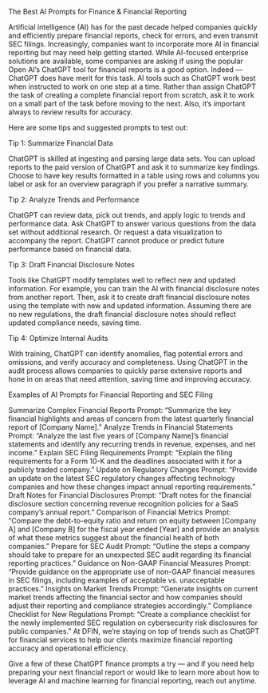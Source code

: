 The Best AI Prompts for Finance & Financial Reporting

Artificial intelligence (AI) has for the past decade helped companies quickly and efficiently prepare financial reports, check for errors, and even transmit SEC filings. Increasingly, companies want to incorporate more AI in financial reporting but may need help getting started. While AI-focused enterprise solutions are available, some companies are asking if using the popular Open AI’s ChatGPT tool for financial reports is a good option. Indeed — ChatGPT does have merit for this task. AI tools such as ChatGPT work best when instructed to work on one step at a time. Rather than assign ChatGPT the task of creating a complete financial report from scratch, ask it to work on a small part of the task before moving to the next. Also, it’s important always to review results for accuracy.

Here are some tips and suggested prompts to test out:

Tip 1: Summarize Financial Data

ChatGPT is skilled at ingesting and parsing large data sets. You can upload reports to the paid version of ChatGPT and ask it to summarize key findings. Choose to have key results formatted in a table using rows and columns you label or ask for an overview paragraph if you prefer a narrative summary.

Tip 2: Analyze Trends and Performance

ChatGPT can review data, pick out trends, and apply logic to trends and performance data. Ask ChatGPT to answer various questions from the data set without additional research. Or request a data visualization to accompany the report. ChatGPT cannot produce or predict future performance based on financial data.

Tip 3: Draft Financial Disclosure Notes

Tools like ChatGPT modify templates well to reflect new and updated information. For example, you can train the AI with financial disclosure notes from another report. Then, ask it to create draft financial disclosure notes using the template with new and updated information. Assuming there are no new regulations, the draft financial disclosure notes should reflect updated compliance needs, saving time.

Tip 4: Optimize Internal Audits

With training, ChatGPT can identify anomalies, flag potential errors and omissions, and verify accuracy and completeness. Using ChatGPT in the audit process allows companies to quickly parse extensive reports and hone in on areas that need attention, saving time and improving accuracy.

Examples of AI Prompts for Financial Reporting and SEC Filing

Summarize Complex Financial Reports
Prompt: “Summarize the key financial highlights and areas of concern from the latest quarterly financial report of [Company Name].”
Analyze Trends in Financial Statements
Prompt: “Analyze the last five years of [Company Name]’s financial statements and identify any recurring trends in revenue, expenses, and net income.”
Explain SEC Filing Requirements
Prompt: “Explain the filing requirements for a Form 10-K and the deadlines associated with it for a publicly traded company.”
Update on Regulatory Changes
Prompt: “Provide an update on the latest SEC regulatory changes affecting technology companies and how these changes impact annual reporting requirements.”
Draft Notes for Financial Disclosures
Prompt: “Draft notes for the financial disclosure section concerning revenue recognition policies for a SaaS company’s annual report.”
Comparison of Financial Metrics
Prompt: “Compare the debt-to-equity ratio and return on equity between [Company A] and [Company B] for the fiscal year ended [Year] and provide an analysis of what these metrics suggest about the financial health of both companies.”
Prepare for SEC Audit
Prompt: “Outline the steps a company should take to prepare for an unexpected SEC audit regarding its financial reporting practices.”
Guidance on Non-GAAP Financial Measures
Prompt: “Provide guidance on the appropriate use of non-GAAP financial measures in SEC filings, including examples of acceptable vs. unacceptable practices.”
Insights on Market Trends
Prompt: “Generate insights on current market trends affecting the financial sector and how companies should adjust their reporting and compliance strategies accordingly.”
Compliance Checklist for New Regulations
Prompt: “Create a compliance checklist for the newly implemented SEC regulation on cybersecurity risk disclosures for public companies.”
At DFIN, we’re staying on top of trends such as ChatGPT for financial services to help our clients maximize financial reporting accuracy and operational efficiency.

Give a few of these ChatGPT finance prompts a try — and if you need help preparing your next financial report or would like to learn more about how to leverage  AI and machine learning for financial reporting, reach out anytime.